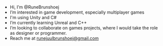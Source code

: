 - Hi, I’m @RuneBrunshoej
- I’m interested in game development, especially multiplayer games
- I'm using Unity and C#
- I’m currently learning Unreal and C++
- I’m looking to collaborate on games projects, where I would take the role as designer or programmer.
- Reach me at runejuulbrunshoej@gmail.com
